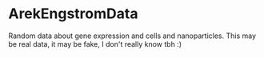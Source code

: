 # ArekEngstromData
Random data about gene expression and cells and nanoparticles.
This may be real data, it may be fake, I don't really know tbh :)
